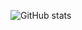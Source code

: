 <!-- Hi there -->

![GitHub stats](https://github-readme-stats.vercel.app/api?username=hombin&show_icons=true)

<!--
**hombin/hombin** is a ✨ _special_ ✨ repository because its `README.md` (this file) appears on your GitHub profile.
-->
